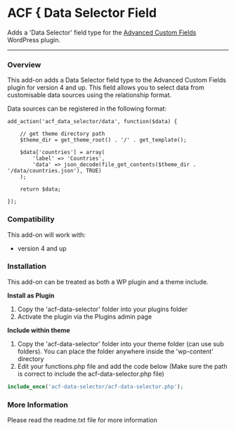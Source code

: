 # ACF { Data Selector Field

Adds a 'Data Selector' field type for the [Advanced Custom Fields](http://wordpress.org/extend/plugins/advanced-custom-fields/) WordPress plugin.

-----------------------

### Overview

This add-on adds a Data Selector field type to the Advanced Custom Fields plugin for version 4 and up. This field allows you to select data from customisable data sources using the relationship format.

Data sources can be registered in the following format:

```
add_action('acf_data_selector/data', function($data) {

	// get theme directory path
	$theme_dir = get_theme_root() . '/' . get_template();

	$data['countries'] = array(
		'label' => 'Countries',
		'data' => json_decode(file_get_contents($theme_dir . '/data/countries.json'), TRUE)
	);

	return $data;

});
```

### Compatibility

This add-on will work with:

* version 4 and up


### Installation

This add-on can be treated as both a WP plugin and a theme include.

**Install as Plugin**

1. Copy the 'acf-data-selector' folder into your plugins folder
2. Activate the plugin via the Plugins admin page

**Include within theme**

1.	Copy the 'acf-data-selector' folder into your theme folder (can use sub folders). You can place the folder anywhere inside the 'wp-content' directory
2.	Edit your functions.php file and add the code below (Make sure the path is correct to include the acf-data-selector.php file)

```php
include_once('acf-data-selector/acf-data-selector.php');

```

### More Information

Please read the readme.txt file for more information
